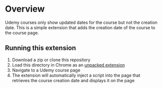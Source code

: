 # Overview

Udemy courses only show updated dates for the course but not the creation date. This is a simple extension that adds the creation date of the course to the course page. 

## Running this extension

1. Download a zip or clone this repository
2. Load this directory in Chrome as an [unpacked extension](https://developer.chrome.com/docs/extensions/mv3/getstarted/development-basics/#load-unpacked)
3. Navigate to a Udemy course page
4. The extension will automatically inject a script into the page that retrieves the course creation date and displays it on the page

